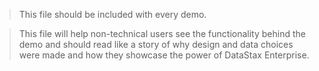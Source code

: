 > This file should be included with every demo.

> This file will help non-technical users see the functionality behind the
demo and should read like a story of why design and data choices were
made and how they showcase the power of DataStax Enterprise.


